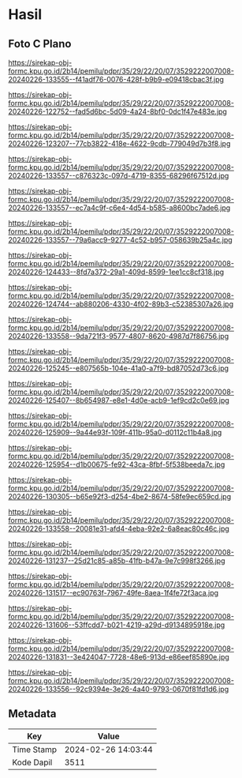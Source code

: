 # Hasil

## Foto C Plano

https://sirekap-obj-formc.kpu.go.id/2b14/pemilu/pdpr/35/29/22/20/07/3529222007008-20240226-133555--f41adf76-0076-428f-b9b9-e09418cbac3f.jpg

https://sirekap-obj-formc.kpu.go.id/2b14/pemilu/pdpr/35/29/22/20/07/3529222007008-20240226-122752--fad5d6bc-5d09-4a24-8bf0-0dc1f47e483e.jpg

https://sirekap-obj-formc.kpu.go.id/2b14/pemilu/pdpr/35/29/22/20/07/3529222007008-20240226-123207--77cb3822-418e-4622-9cdb-779049d7b3f8.jpg

https://sirekap-obj-formc.kpu.go.id/2b14/pemilu/pdpr/35/29/22/20/07/3529222007008-20240226-133557--c876323c-097d-4719-8355-68296f67512d.jpg

https://sirekap-obj-formc.kpu.go.id/2b14/pemilu/pdpr/35/29/22/20/07/3529222007008-20240226-133557--ec7a4c9f-c6e4-4d54-b585-a8600bc7ade6.jpg

https://sirekap-obj-formc.kpu.go.id/2b14/pemilu/pdpr/35/29/22/20/07/3529222007008-20240226-133557--79a6acc9-9277-4c52-b957-058639b25a4c.jpg

https://sirekap-obj-formc.kpu.go.id/2b14/pemilu/pdpr/35/29/22/20/07/3529222007008-20240226-124433--8fd7a372-29a1-409d-8599-1ee1cc8cf318.jpg

https://sirekap-obj-formc.kpu.go.id/2b14/pemilu/pdpr/35/29/22/20/07/3529222007008-20240226-124744--ab880206-4330-4f02-89b3-c52385307a26.jpg

https://sirekap-obj-formc.kpu.go.id/2b14/pemilu/pdpr/35/29/22/20/07/3529222007008-20240226-133558--9da721f3-9577-4807-8620-4987d7f86756.jpg

https://sirekap-obj-formc.kpu.go.id/2b14/pemilu/pdpr/35/29/22/20/07/3529222007008-20240226-125245--e807565b-104e-41a0-a7f9-bd87052d73c6.jpg

https://sirekap-obj-formc.kpu.go.id/2b14/pemilu/pdpr/35/29/22/20/07/3529222007008-20240226-125407--8b654987-e8e1-4d0e-acb9-1ef9cd2c0e69.jpg

https://sirekap-obj-formc.kpu.go.id/2b14/pemilu/pdpr/35/29/22/20/07/3529222007008-20240226-125909--9a44e93f-109f-411b-95a0-d0112c11b4a8.jpg

https://sirekap-obj-formc.kpu.go.id/2b14/pemilu/pdpr/35/29/22/20/07/3529222007008-20240226-125954--d1b00675-fe92-43ca-8fbf-5f538beeda7c.jpg

https://sirekap-obj-formc.kpu.go.id/2b14/pemilu/pdpr/35/29/22/20/07/3529222007008-20240226-130305--b65e92f3-d254-4be2-8674-58fe9ec659cd.jpg

https://sirekap-obj-formc.kpu.go.id/2b14/pemilu/pdpr/35/29/22/20/07/3529222007008-20240226-133558--20081e31-afd4-4eba-92e2-6a8eac80c46c.jpg

https://sirekap-obj-formc.kpu.go.id/2b14/pemilu/pdpr/35/29/22/20/07/3529222007008-20240226-131237--25d21c85-a85b-41fb-b47a-9e7c998f3266.jpg

https://sirekap-obj-formc.kpu.go.id/2b14/pemilu/pdpr/35/29/22/20/07/3529222007008-20240226-131517--ec90763f-7967-49fe-8aea-1f4fe72f3aca.jpg

https://sirekap-obj-formc.kpu.go.id/2b14/pemilu/pdpr/35/29/22/20/07/3529222007008-20240226-131606--53ffcdd7-b021-4219-a29d-d9134895918e.jpg

https://sirekap-obj-formc.kpu.go.id/2b14/pemilu/pdpr/35/29/22/20/07/3529222007008-20240226-131831--3e424047-7728-48e6-913d-e86eef85890e.jpg

https://sirekap-obj-formc.kpu.go.id/2b14/pemilu/pdpr/35/29/22/20/07/3529222007008-20240226-133556--92c9394e-3e26-4a40-9793-0670f81fd1d6.jpg


## Metadata

| Key        | Value               |
| ---------- | ------------------- |
| Time Stamp | 2024-02-26 14:03:44 |
| Kode Dapil | 3511                |



